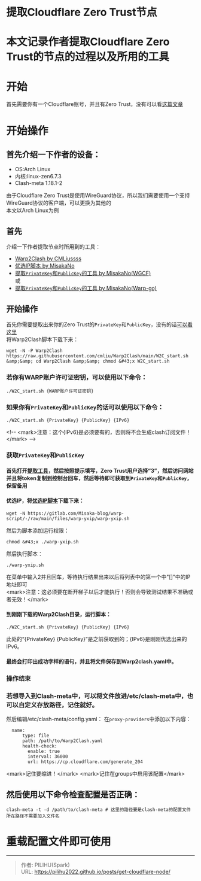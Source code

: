 # 提取Cloudflare Zero Trust节点

# 本文记录作者提取Cloudflare Zero Trust的节点的过程以及所用的工具

# 开始
首先需要你有一个Cloudflare账号，并且有Zero Trust，没有可以看[这篇文章](https://blog-zjp.cn.eu.org/Request-Cloudflare-Warp/)

# 开始操作
## 首先介绍一下作者的设备：
- OS:Arch Linux
- 内核:linux-zen6.7.3
- Clash-meta 1.18.1-2

由于Cloudflare Zero Trust是使用WireGuard协议，所以我们需要使用一个支持WireGuard协议的客户端，可以更换为其他的\
本文以Arch Linux为例
## 首先
介绍一下作者提取节点时所用到的工具：
- [Warp2Clash by CMLiussss](https://gitlab.com/PILIHU/Warp2Clash)
- [优选IP脚本 by MisakaNo](https://gitlab.com/Misaka-blog/warp-script/)
- [提取`PrivateKey`和`PublicKey`的工具 by MisakaNo(WGCF)](https://replit.com/@misaka-blog/wgcf-profile-generator)\
或
- [提取`PrivateKey`和`PublicKey`的工具 by MisakaNo(Warp-go)](https://replit.com/@misaka-blog/warpgo-profile-generator)
## 开始操作
首先你需要提取出来你的Zero Trust的`PrivateKey`和`PublicKey`，没有的话[可以看这里](#首先)\
将Warp2Clash脚本下载下来：
```
wget -N -P Warp2Clash https://raw.githubusercontent.com/cmliu/Warp2Clash/main/W2C_start.sh &amp;&amp; cd Warp2Clash &amp;&amp; chmod &#43;x W2C_start.sh
```
### 若你有WARP账户许可证密钥，可以使用以下命令：
```
./W2C_start.sh {WARP账户许可证密钥}
```
### 如果你有`PrivateKey`和`PublicKey`的话可以使用以下命令：
```
./W2C_start.sh {PrivateKey} {PublicKey} {IPv6}
```
&lt;!-- &lt;mark&gt;注意：这个{IPv6}是必须要有的，否则将不会生成clash订阅文件！&lt;/mark&gt; --&gt;
### 获取`PrivateKey`和`PublicKey`
#### 首先打开[提取工具](https://replit.com/@misaka-blog/wgcf-profile-generator)，然后按照提示填写，Zero Trust用户选择“3”，然后访问网站并且将token复制到控制台回车，然后等待即可获取到`PrivateKey`和`PublicKey`，保留备用
#### 优选IP，将[优选IP脚本](https://gitlab.com/Misaka-blog/warp-script/)下载下来：
```
wget -N https://gitlab.com/Misaka-blog/warp-script/-/raw/main/files/warp-yxip/warp-yxip.sh
```
然后为脚本添加运行权限：
```
chmod &#43;x ./warp-yxip.sh
```
然后执行脚本：
```
./warp-yxip.sh
```
在菜单中输入2并且回车，等待执行结果出来以后将列表中的第一个中&#34;[]&#34;中的IP地址即可\
&lt;mark&gt;注意：这必须要在断开梯子以后才能执行！否则会导致测试结果不准确或者无效！&lt;/mark&gt;
#### 到刚刚下载的Warp2Clash目录，运行脚本：
```
./W2C_start.sh {PrivateKey} {PublicKey} {IPv6}
```
此处的“{PrivateKey} {PublicKey}”是之前获取到的；{IPv6}是刚刚优选出来的IPv6。
#### 最终会打印出成功字样的语句，并且将文件保存到Warp2clash.yaml中。
### 操作结束
### 若想导入到Clash-meta中，可以将文件放进/etc/clash-meta中，也可以自定义存放路径，记住就好。
然后编辑/etc/clash-meta/config.yaml：
在`proxy-providers`中添加以下内容：
```
  name:
      type: file
      path: /path/to/Warp2Clash.yaml
      health-check:
        enable: true
        interval: 36000
        url: https://cp.cloudflare.com/generate_204
```
&lt;mark&gt;记住要缩进！&lt;/mark&gt;
&lt;mark&gt;记住在groups中启用该配置&lt;/mark&gt;
## 然后使用以下命令检查配置是否正确：
```
clash-meta -t -d /path/to/clash-meta # 这里的路径要是clash-meta的配置文件所在路径不需要加入文件名
```
# 重载配置文件即可使用


---

> 作者: PILIHU(Spark)  
> URL: https://pilihu2022.github.io/posts/get-cloudflare-node/  

